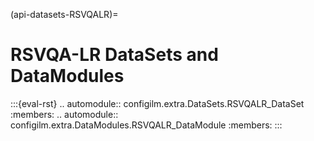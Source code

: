 (api-datasets-RSVQALR)=
# RSVQA-LR DataSets and DataModules

:::{eval-rst}
.. automodule:: configilm.extra.DataSets.RSVQALR_DataSet
    :members:
.. automodule:: configilm.extra.DataModules.RSVQALR_DataModule
    :members:
:::
